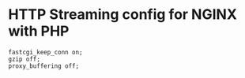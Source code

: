 # HTTP Streaming config for NGINX with PHP

```
fastcgi_keep_conn on;
gzip off;
proxy_buffering off;
```
